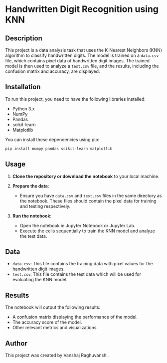 # Handwritten Digit Recognition using KNN

## Description

This project is a data analysis task that uses the K-Nearest Neighbors (KNN) algorithm to classify handwritten digits. The model is trained on a `data.csv` file, which contains pixel data of handwritten digit images. The trained model is then used to analyze a `test.csv` file, and the results, including the confusion matrix and accuracy, are displayed.

## Installation

To run this project, you need to have the following libraries installed:

- Python 3.x
- NumPy
- Pandas
- scikit-learn
- Matplotlib

You can install these dependencies using pip:

```bash
pip install numpy pandas scikit-learn matplotlib
```
## Usage

1. **Clone the repository or download the notebook** to your local machine.

2. **Prepare the data**:
   - Ensure you have `data.csv` and `test.csv` files in the same directory as the notebook. These files should contain the pixel data for training and testing respectively.

3. **Run the notebook**:
   - Open the notebook in Jupyter Notebook or Jupyter Lab.
   - Execute the cells sequentially to train the KNN model and analyze the test data.

## Data

- `data.csv`: This file contains the training data with pixel values for the handwritten digit images.
- `test.csv`: This file contains the test data which will be used for evaluating the KNN model.

## Results

The notebook will output the following results:
- A confusion matrix displaying the performance of the model.
- The accuracy score of the model.
- Other relevant metrics and visualizations.

## Author

This project was created by Vanshaj Raghuvanshi.
